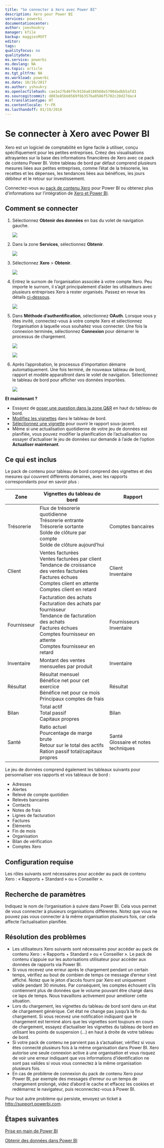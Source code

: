 ```yaml
---
title: "Se connecter à Xero avec Power BI"
description: Xero pour Power BI
services: powerbi
documentationcenter: 
author: joeshoukry
manager: kfile
backup: maggiesMSFT
editor: 
tags: 
qualityfocus: no
qualitydate: 
ms.service: powerbi
ms.devlang: NA
ms.topic: article
ms.tgt_pltfrm: NA
ms.workload: powerbi
ms.date: 10/16/2017
ms.author: yshoukry
ms.openlocfilehash: cae1e27b46f9c9156a8108568e5700dadbb5afd3
ms.sourcegitcommit: d803e85bb0569f6b357ba0586f5702c20d27dac4
ms.translationtype: HT
ms.contentlocale: fr-FR
ms.lasthandoff: 01/19/2018
---
```

# <a name="connect-to-xero-with-power-bi"></a>Se connecter à Xero avec Power BI
Xero est un logiciel de comptabilité en ligne facile à utiliser, conçu spécifiquement pour les petites entreprises. Créez des visualisations attrayantes sur la base des informations financières de Xero avec ce pack de contenu Power BI. Votre tableau de bord par défaut comprend plusieurs mesures liées aux petites entreprises, comme l’état de la trésorerie, les recettes et les dépenses, les tendances liées aux bénéfices, les jours débiteur et le retour sur investissement.

Connectez-vous au [pack de contenu Xero](https://app.powerbi.com/getdata/services/xero) pour Power BI ou obtenez plus d’informations sur l’intégration de [Xero et Power BI](https://help.xero.com/Power-BI).

## <a name="how-to-connect"></a>Comment se connecter
1. Sélectionnez **Obtenir des données** en bas du volet de navigation gauche.
   
   ![](media/service-connect-to-xero/getdata.png)
2. Dans la zone **Services**, sélectionnez **Obtenir**.
   
   ![](media/service-connect-to-xero/services.png)
3. Sélectionnez **Xero** \>  **Obtenir**.
   
   ![](media/service-connect-to-xero/connect.png)
4. Entrez le surnom de l’organisation associée à votre compte Xero. Peu importe le surnom, il s’agit principalement d’aider les utilisateurs avec plusieurs entreprises Xero à rester organisés. Passez en revue les détails [ci-dessous](#FindingParams).
   
   ![](media/service-connect-to-xero/params.png)
5. Dans **Méthode d’authentification**, sélectionnez **OAuth**. Lorsque vous y êtes invité, connectez-vous à votre compte Xero et sélectionnez l’organisation à laquelle vous souhaitez vous connecter. Une fois la connexion terminée, sélectionnez **Connexion** pour démarrer le processus de chargement.
   
    ![](media/service-connect-to-xero/creds.png)
   
    ![](media/service-connect-to-xero/creds2.png)
6. Après l’approbation, le processus d’importation démarre automatiquement. Une fois terminé, de nouveaux tableau de bord, rapport et modèle apparaîtront dans le volet de navigation. Sélectionnez le tableau de bord pour afficher vos données importées.
   
     ![](media/service-connect-to-xero/dashboard.png)

**Et maintenant ?**

* Essayez de [poser une question dans la zone Q&R](power-bi-q-and-a.md) en haut du tableau de bord.
* [Modifiez les vignettes](service-dashboard-edit-tile.md) dans le tableau de bord.
* [Sélectionnez une vignette](service-dashboard-tiles.md) pour ouvrir le rapport sous-jacent.
* Même si une actualisation quotidienne de votre jeu de données est planifiée, vous pouvez modifier la planification de l’actualisation ou essayer d’actualiser le jeu de données sur demande à l’aide de l’option **Actualiser maintenant**.

## <a name="whats-included"></a>Ce qui est inclus
Le pack de contenu pour tableau de bord comprend des vignettes et des mesures qui couvrent différents domaines, avec les rapports correspondants pour en savoir plus :  

| Zone | Vignettes du tableau de bord | Rapport |
| --- | --- | --- |
| Trésorerie |Flux de trésorerie quotidienne <br>Trésorerie entrante <br>Trésorerie sortante <br>Solde de clôture par compte <br>Solde de clôture aujourd’hui |Comptes bancaires |
| Client |Ventes facturées <br>Ventes facturées par client <br>Tendance de croissance des ventes facturées <br>Factures échues <br>Comptes client en attente <br>Comptes client en retard |Client <br>Inventaire |
| Fournisseur |Facturation des achats <br>Facturation des achats par fournisseur <br>Tendance de facturation des achats <br> Factures échues <br>Comptes fournisseur en attente <br>Comptes fournisseur en retard |Fournisseurs <br>Inventaire |
| Inventaire |Montant des ventes mensuelles par produit |Inventaire |
| Résultat |Résultat mensuel <br>Bénéfice net pour cet exercice <br>Bénéfice net pour ce mois <br>Principaux comptes de frais |Résultat |
| Bilan |Total actif <br>Total passif <br>Capitaux propres |Bilan |
| Santé |Ratio actuel <br>Pourcentage de marge brute <br> Retour sur le total des actifs <br>Ration passif total/capitaux propres |Santé <br>Glossaire et notes techniques |

Le jeu de données comprend également les tableaux suivants pour personnaliser vos rapports et vos tableaux de bord :  

* Adresses  
* Alertes  
* Relevé de compte quotidien  
* Relevés bancaires  
* Contacts  
* Notes de frais  
* Lignes de facturation  
* Factures  
* Éléments  
* Fin de mois  
* Organisation  
* Bilan de vérification  
* Comptes Xero

## <a name="system-requirements"></a>Configuration requise
Les rôles suivants sont nécessaires pour accéder au pack de contenu Xero : « Rapports + Standard » ou « Conseiller ».

<a name="FindingParams"></a>

## <a name="finding-parameters"></a>Recherche de paramètres
Indiquez le nom de l’organisation à suivre dans Power BI. Cela vous permet de vous connecter à plusieurs organisations différentes. Notez que vous ne pouvez pas vous connecter à la même organisation plusieurs fois, car cela affecte l’actualisation planifiée.   

## <a name="troubleshooting"></a>Résolution des problèmes
* Les utilisateurs Xero suivants sont nécessaires pour accéder au pack de contenu Xero : « Rapports + Standard » ou « Conseiller ». Le pack de contenu s’appuie sur les autorisations utilisateur pour accéder aux données de rapports via Power BI.  
* Si vous recevez une erreur après le chargement pendant un certain temps, vérifiez au bout de combien de temps ce message d’erreur s’est affiché. Notez que le jeton d’accès fourni par Xero est uniquement valide pendant 30 minutes. Par conséquent, les comptes échouent s’ils contiennent plus de données que le volume pouvant être chargé dans ce laps de temps. Nous travaillons activement pour améliorer cette situation.
* Lors du chargement, les vignettes du tableau de bord sont dans un état de chargement générique. Cet état ne change pas jusqu’à la fin du chargement. Si vous recevez une notification indiquant que le chargement est terminé alors que les vignettes sont toujours en cours de chargement, essayez d’actualiser les vignettes du tableau de bord en utilisant les points de suspension (...) en haut à droite de votre tableau de bord.
* Si votre pack de contenu ne parvient pas à s’actualiser, vérifiez si vous êtes connecté plusieurs fois à la même organisation dans Power BI. Xero autorise une seule connexion active à une organisation et vous risquez de voir une erreur indiquant que vos informations d’identification ne sont pas valides si vous vous connectez à la même organisation plusieurs fois.  
* En cas de problème de connexion du pack de contenu Xero pour Power BI, par exemple des messages d’erreur ou un temps de chargement prolongé, videz d’abord le cache et effacez les cookies et redémarrez le navigateur, puis reconnectez-vous à Power BI.  

Pour tout autre problème qui persiste, envoyez un ticket à http://support.powerbi.com.

## <a name="next-steps"></a>Étapes suivantes
[Prise en main de Power BI](service-get-started.md)

[Obtenir des données dans Power BI](service-get-data.md)

